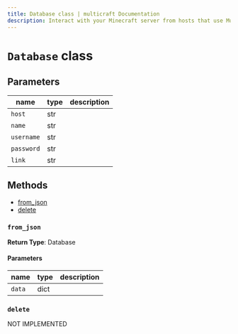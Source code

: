 ```yaml
---
title: Database class | multicraft Documentation
description: Interact with your Minecraft server from hosts that use Multicraft using Python
---
```


# `Database` class

## Parameters

| name       | type | description |
| ---------- | ---- | ----------- |
| `host`     | str  |             |
| `name`     | str  |             |
| `username` | str  |             |
| `password` | str  |             |
| `link`     | str  |             |

## Methods

- [from_json](#from_json)
- [delete](./MulticraftAPI#delete-database)

### `from_json`

**Return Type**: Database

#### Parameters

| name   | type | description |
| ------ | ---- | ----------- |
| `data` | dict |             |

### `delete`

NOT IMPLEMENTED
